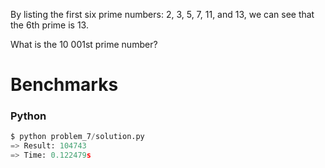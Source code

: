 By listing the first six prime numbers: 2, 3, 5, 7, 11, and 13, we can see that the 6th prime is 13.
 
What is the 10 001st prime number?


# Benchmarks

### Python
```python
$ python problem_7/solution.py
=> Result: 104743
=> Time: 0.122479s
```